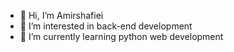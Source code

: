 - 👋 Hi, I’m Amirshafiei
- 👀 I’m interested in back-end development
- 🌱 I’m currently learning python web development

